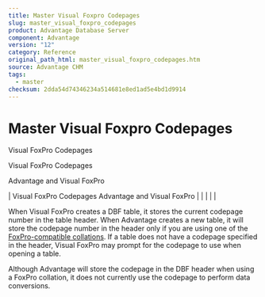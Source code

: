 ```yaml
---
title: Master Visual Foxpro Codepages
slug: master_visual_foxpro_codepages
product: Advantage Database Server
component: Advantage
version: "12"
category: Reference
original_path_html: master_visual_foxpro_codepages.htm
source: Advantage CHM
tags:
  - master
checksum: 2dda54d74346234a514681e8ed1ad5e4bd1d9914
---
```


# Master Visual Foxpro Codepages

Visual FoxPro Codepages

Visual FoxPro Codepages

Advantage and Visual FoxPro

| Visual FoxPro Codepages  Advantage and Visual FoxPro |  |  |  |  |

When Visual FoxPro creates a DBF table, it stores the current codepage number in the table header. When Advantage creates a new table, it will store the codepage number in the header only if you are using one of the [FoxPro-compatible collations](master_collation_support.md). If a table does not have a codepage specified in the header, Visual FoxPro may prompt for the codepage to use when opening a table.

Although Advantage will store the codepage in the DBF header when using a FoxPro collation, it does not currently use the codepage to perform data conversions.
